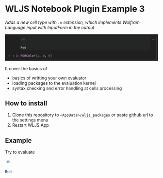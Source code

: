 # WLJS Notebook Plugin Example 3
*Adds a new cell type with `.m` extension, which implements Wolfram Language input with InputForm in the output*

![](./example.png)

It cover the basics of

- basics of writting your own evaluator
- loading packages to the evaluation kernel
- syntax checking and error handling at cells processing

## How to install
1. Clone this repository to `<AppData>/wljs_packages` or paste github url to the settings menu
2. Restart WLJS App


## Example
Try to evaluate

```mathematica
.m

Red
```